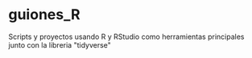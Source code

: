 # guiones_R
Scripts y proyectos usando R y RStudio como herramientas principales junto con la libreria "tidyverse"
